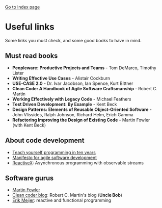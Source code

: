 [Go to Index page](https://github.com/Catacrockers/WikiTocha/blob/master/en/INDEX.md)

# Useful links

Some links you must check, and some good books to have in mind.

## Must read books

+ **Peopleware: Productive Projects and Teams** - Tom DeMarco, Timothy Lister
+ **Writing Effective Use Cases** - Alistair Cockburn
+ **USE-CASE 2.0** - Dr. Ivar Jacobson, Ian Spence, Kurt Bittner
+ **Clean Code: A Handbook of Agile Software Craftsmanship** - Robert C. Martin
+ **Working Effectively with Legacy Code** - Michael Feathers
+ **Test Driven Development: By Example** - Kent Beck
+ **Design Patterns: Elements of Reusable Object-Oriented Software** - John Vlissides, Ralph Johnson, Richard Helm, Erich Gamma
+ **Refactoring Improving the Design of Existing Code** - Martin Fowler (with Kent Beck)

## About code development

+ [Teach yourself programming in ten years](http://norvig.com/21-days.html)
+ [Manifesto for agile software development](https://agilemanifesto.org/)
+ [ReactiveX](http://reactivex.io/): Asynchronous programming
with observable streams

## Software gurus

+ [Martin Fowler](https://www.martinfowler.com/)
+ [Clean coder blog](https://blog.cleancoder.com/): Robert C. Martin's blog (**Uncle Bob**)
+ [Erik Meijer](https://en.wikipedia.org/wiki/Erik_Meijer_(computer_scientist)): reactive and functional programming

